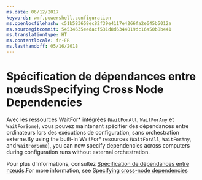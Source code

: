 ```yaml
---
ms.date: 06/12/2017
keywords: wmf,powershell,configuration
ms.openlocfilehash: c51b583658ec82f39e4117e4266fa2e645b5012a
ms.sourcegitcommit: 54534635eedacf531d8d6344019dc16a50b8b441
ms.translationtype: HT
ms.contentlocale: fr-FR
ms.lasthandoff: 05/16/2018
---
```

# <a name="specifying-cross-node-dependencies"></a><span data-ttu-id="362ab-102">Spécification de dépendances entre nœuds</span><span class="sxs-lookup"><span data-stu-id="362ab-102">Specifying Cross Node Dependencies</span></span>

<span data-ttu-id="362ab-103">Avec les ressources WaitFor\* intégrées (`WaitForAll`, `WaitForAny` et `WaitForSome`), vous pouvez maintenant spécifier des dépendances entre ordinateurs lors des exécutions de configuration, sans orchestration externe.</span><span class="sxs-lookup"><span data-stu-id="362ab-103">By using the built-in WaitFor\* resources (`WaitForAll`, `WaitForAny`, and `WaitForSome`), you can now specify dependencies across computers during configuration runs without external orchestration.</span></span>

<span data-ttu-id="362ab-104">Pour plus d’informations, consultez [Spécification de dépendances entre nœuds](https://msdn.microsoft.com/powershell/dsc/crossnodedependencies).</span><span class="sxs-lookup"><span data-stu-id="362ab-104">For more information, see [Specifying cross-node dependencies](https://msdn.microsoft.com/powershell/dsc/crossnodedependencies)</span></span>
